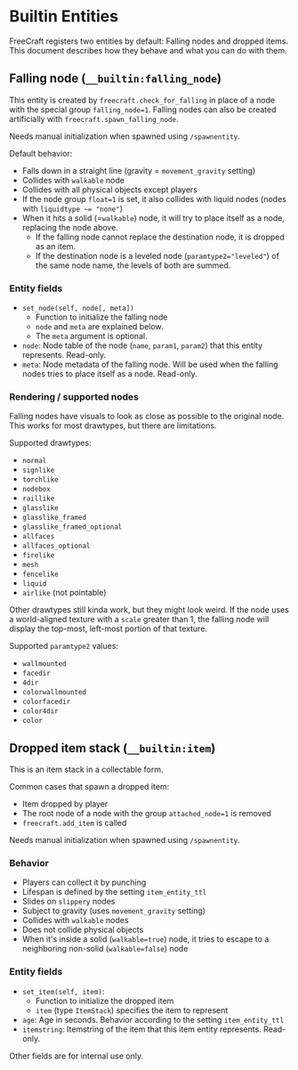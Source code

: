 # Builtin Entities
FreeCraft registers two entities by default: Falling nodes and dropped items.
This document describes how they behave and what you can do with them.

## Falling node (`__builtin:falling_node`)

This entity is created by `freecraft.check_for_falling` in place of a node
with the special group `falling_node=1`. Falling nodes can also be created
artificially with `freecraft.spawn_falling_node`.

Needs manual initialization when spawned using `/spawnentity`.

Default behavior:

* Falls down in a straight line (gravity = `movement_gravity` setting)
* Collides with `walkable` node
* Collides with all physical objects except players
* If the node group `float=1` is set, it also collides with liquid nodes
  (nodes with `liquidtype ~= "none"`)
* When it hits a solid (=`walkable`) node, it will try to place itself as a
  node, replacing the node above.
    * If the falling node cannot replace the destination node, it is dropped
      as an item.
    * If the destination node is a leveled node (`paramtype2="leveled"`) of the
      same node name, the levels of both are summed.

### Entity fields

* `set_node(self, node[, meta])`
    * Function to initialize the falling node
    * `node` and `meta` are explained below.
    * The `meta` argument is optional.
* `node`: Node table of the node (`name`, `param1`, `param2`) that this
  entity represents. Read-only.
* `meta`: Node metadata of the falling node. Will be used when the falling
  nodes tries to place itself as a node. Read-only.

### Rendering / supported nodes

Falling nodes have visuals to look as close as possible to the original node.
This works for most drawtypes, but there are limitations.

Supported drawtypes:

* `normal`
* `signlike`
* `torchlike`
* `nodebox`
* `raillike`
* `glasslike`
* `glasslike_framed`
* `glasslike_framed_optional`
* `allfaces`
* `allfaces_optional`
* `firelike`
* `mesh`
* `fencelike`
* `liquid`
* `airlike` (not pointable)

Other drawtypes still kinda work, but they might look weird.
If the node uses a world-aligned texture with a `scale` greater
than 1, the falling node will display the top-most, left-most
portion of that texture.

Supported `paramtype2` values:

* `wallmounted`
* `facedir`
* `4dir`
* `colorwallmounted`
* `colorfacedir`
* `color4dir`
* `color`

## Dropped item stack (`__builtin:item`)

This is an item stack in a collectable form.

Common cases that spawn a dropped item:

* Item dropped by player
* The root node of a node with the group `attached_node=1` is removed
* `freecraft.add_item` is called

Needs manual initialization when spawned using `/spawnentity`.

### Behavior

* Players can collect it by punching
* Lifespan is defined by the setting `item_entity_ttl`
* Slides on `slippery` nodes
* Subject to gravity (uses `movement_gravity` setting)
* Collides with `walkable` nodes
* Does not collide physical objects
* When it's inside a solid (`walkable=true`) node, it tries to escape to a
  neighboring non-solid (`walkable=false`) node

### Entity fields

* `set_item(self, item)`:
    * Function to initialize the dropped item
    * `item` (type `ItemStack`) specifies the item to represent
* `age`: Age in seconds. Behavior according to the setting `item_entity_ttl`
* `itemstring`: Itemstring of the item that this item entity represents.
  Read-only.

Other fields are for internal use only.
